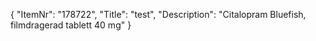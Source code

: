 {
  "ItemNr": "178722",
  "Title": "test",
  "Description": "Citalopram Bluefish, filmdragerad tablett 40 mg"
}